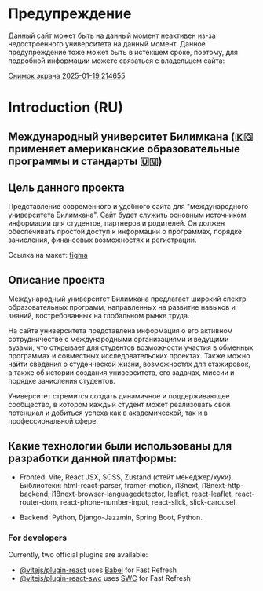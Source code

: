# Предупреждение

Данный сайт может быть на данный момент неактивен из-за недостроенного университета на данный момент. Данное предупреждение тоже может быть в истёкшем сроке, поэтому, для подробной информации можете связаться с владельцем сайта:


[Снимок экрана 2025-01-19 214655](https://github.com/user-attachments/assets/4ea68da8-5cfc-4132-9ca0-8508069e74ee)


# Introduction (RU)

## Международный университет Билимкана (🇰🇬 применяет американские образовательные программы и стандарты 🇺🇲)

## Цель данного проекта

Представление современного и удобного сайта для "международного университета Билимкана". Сайт будет служить основным источником информации для студентов, партнеров и родителей. 
Он должен обеспечивать простой доступ к информации о программах, порядке зачисления, финансовых возможностях и регистрации.

Ссылка на макет: [figma](https://www.figma.com/design/ceJLpl4B5IvxqsIotFprjv/Geeks-Pro-5.0---%D0%91%D0%B8%D0%BB%D0%B8%D0%BC%D0%BA%D0%B0%D0%BD%D0%B0?node-id=0-1&p=f&t=x2L1axHnD53BLo9o-0)

## Описание проекта

Международный университет Билимкана предлагает широкий спектр образовательных программ, направленных на развитие навыков и знаний, востребованных на глобальном рынке труда.

На сайте университета представлена информация о его активном сотрудничестве с международными организациями и ведущими вузами, что открывает для студентов возможности участия в обменных программах и совместных исследовательских проектах. Также можно найти сведения о студенческой жизни, возможностях для стажировок, а также об истории создания университета, его задачах, миссии и порядке зачисления студентов.

Университет стремится создать динамичное и поддерживающее сообщество, в котором каждый студент может реализовать свой потенциал и добиться успеха как в академической, так и в профессиональной сфере.

## Какие технологии были использованы для разработки данной платформы:

- Fronted: Vite, React JSX, SCSS, Zustand (стейт менеджер/хуки). Библиотеки: html-react-parser, framer-motion, i18next, i18next-http-backend, i18next-browser-languagedetector, leaflet, react-leaflet, react-router-dom, react-phone-number-input, react-slick, slick-carousel.

- Backend: Python, Django-Jazzmin, Spring Boot, Python.

### For developers

Currently, two official plugins are available:

- [@vitejs/plugin-react](https://github.com/vitejs/vite-plugin-react/blob/main/packages/plugin-react/README.md) uses [Babel](https://babeljs.io/) for Fast Refresh
- [@vitejs/plugin-react-swc](https://github.com/vitejs/vite-plugin-react-swc) uses [SWC](https://swc.rs/) for Fast Refresh
